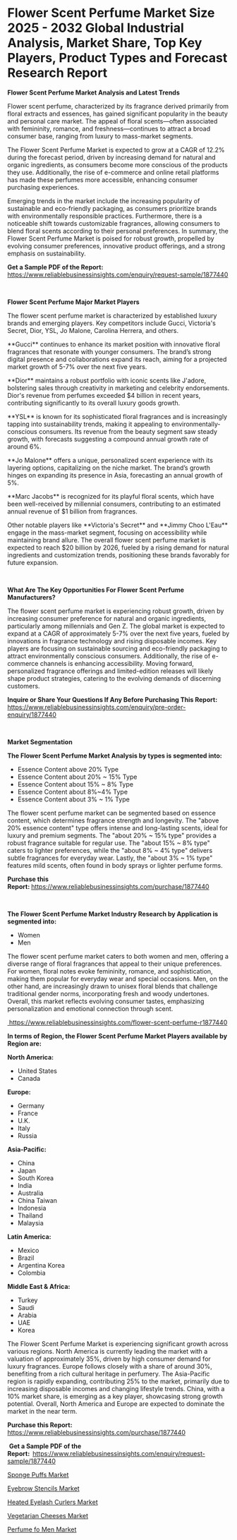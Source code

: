 <p><h1>Flower Scent Perfume Market Size 2025 - 2032 Global Industrial Analysis, Market Share, Top Key Players, Product Types and Forecast Research Report</h1></p><p><strong>Flower Scent Perfume Market Analysis and Latest Trends</strong></p>
<p><p>Flower scent perfume, characterized by its fragrance derived primarily from floral extracts and essences, has gained significant popularity in the beauty and personal care market. The appeal of floral scents—often associated with femininity, romance, and freshness—continues to attract a broad consumer base, ranging from luxury to mass-market segments.</p><p>The Flower Scent Perfume Market is expected to grow at a CAGR of 12.2% during the forecast period, driven by increasing demand for natural and organic ingredients, as consumers become more conscious of the products they use. Additionally, the rise of e-commerce and online retail platforms has made these perfumes more accessible, enhancing consumer purchasing experiences. </p><p>Emerging trends in the market include the increasing popularity of sustainable and eco-friendly packaging, as consumers prioritize brands with environmentally responsible practices. Furthermore, there is a noticeable shift towards customizable fragrances, allowing consumers to blend floral scents according to their personal preferences. In summary, the Flower Scent Perfume Market is poised for robust growth, propelled by evolving consumer preferences, innovative product offerings, and a strong emphasis on sustainability.</p></p>
<p><strong>Get a Sample PDF of the Report:&nbsp;</strong> <a href="https://www.reliablebusinessinsights.com/enquiry/request-sample/1877440?utm_campaign=96&utm_medium=2&utm_source=Github&utm_content=ia&utm_term=07022025&utm_id=flower-scent-perfume">https://www.reliablebusinessinsights.com/enquiry/request-sample/1877440</a></p>
<p>&nbsp;</p>
<p><strong>Flower Scent Perfume Major Market Players</strong></p>
<p><p>The flower scent perfume market is characterized by established luxury brands and emerging players. Key competitors include Gucci, Victoria's Secret, Dior, YSL, Jo Malone, Carolina Herrera, and others. </p><p>**Gucci** continues to enhance its market position with innovative floral fragrances that resonate with younger consumers. The brand’s strong digital presence and collaborations expand its reach, aiming for a projected market growth of 5-7% over the next five years.</p><p>**Dior** maintains a robust portfolio with iconic scents like J'adore, bolstering sales through creativity in marketing and celebrity endorsements. Dior's revenue from perfumes exceeded $4 billion in recent years, contributing significantly to its overall luxury goods growth.</p><p>**YSL** is known for its sophisticated floral fragrances and is increasingly tapping into sustainability trends, making it appealing to environmentally-conscious consumers. Its revenue from the beauty segment saw steady growth, with forecasts suggesting a compound annual growth rate of around 6%.</p><p>**Jo Malone** offers a unique, personalized scent experience with its layering options, capitalizing on the niche market. The brand’s growth hinges on expanding its presence in Asia, forecasting an annual growth of 5%.</p><p>**Marc Jacobs** is recognized for its playful floral scents, which have been well-received by millennial consumers, contributing to an estimated annual revenue of $1 billion from fragrances.</p><p>Other notable players like **Victoria's Secret** and **Jimmy Choo L'Eau** engage in the mass-market segment, focusing on accessibility while maintaining brand allure. The overall flower scent perfume market is expected to reach $20 billion by 2026, fueled by a rising demand for natural ingredients and customization trends, positioning these brands favorably for future expansion.</p></p>
<p>&nbsp;</p>
<p><strong>What Are The Key Opportunities For Flower Scent Perfume Manufacturers?</strong></p>
<p><p>The flower scent perfume market is experiencing robust growth, driven by increasing consumer preference for natural and organic ingredients, particularly among millennials and Gen Z. The global market is expected to expand at a CAGR of approximately 5-7% over the next five years, fueled by innovations in fragrance technology and rising disposable incomes. Key players are focusing on sustainable sourcing and eco-friendly packaging to attract environmentally conscious consumers. Additionally, the rise of e-commerce channels is enhancing accessibility. Moving forward, personalized fragrance offerings and limited-edition releases will likely shape product strategies, catering to the evolving demands of discerning customers.</p></p>
<p><strong>Inquire or Share Your Questions If Any Before Purchasing This Report:</strong> <a href="https://www.reliablebusinessinsights.com/enquiry/pre-order-enquiry/1877440?utm_campaign=96&utm_medium=2&utm_source=Github&utm_content=ia&utm_term=07022025&utm_id=flower-scent-perfume">https://www.reliablebusinessinsights.com/enquiry/pre-order-enquiry/1877440</a></p>
<p>&nbsp;</p>
<p><strong>Market Segmentation</strong></p>
<p><strong>The Flower Scent Perfume Market Analysis by types is segmented into:</strong></p>
<p><ul><li>Essence Content above 20% Type</li><li>Essence Content about 20% ~ 15% Type</li><li>Essence Content about 15% ~ 8% Type</li><li>Essence Content about 8%~4% Type</li><li>Essence Content about 3% ~ 1% Type</li></ul></p>
<p><p>The flower scent perfume market can be segmented based on essence content, which determines fragrance strength and longevity. The "above 20% essence content" type offers intense and long-lasting scents, ideal for luxury and premium segments. The "about 20% ~ 15% type" provides a robust fragrance suitable for regular use. The "about 15% ~ 8% type" caters to lighter preferences, while the "about 8% ~ 4% type" delivers subtle fragrances for everyday wear. Lastly, the "about 3% ~ 1% type" features mild scents, often found in body sprays or lighter perfume forms.</p></p>
<p><strong>Purchase this Report:&nbsp;</strong><a href="https://www.reliablebusinessinsights.com/purchase/1877440?utm_campaign=96&utm_medium=2&utm_source=Github&utm_content=ia&utm_term=07022025&utm_id=flower-scent-perfume">https://www.reliablebusinessinsights.com/purchase/1877440</a></p>
<p>&nbsp;</p>
<p><strong>The Flower Scent Perfume Market Industry Research by Application is segmented into:</strong></p>
<p><ul><li>Women</li><li>Men</li></ul></p>
<p><p>The flower scent perfume market caters to both women and men, offering a diverse range of floral fragrances that appeal to their unique preferences. For women, floral notes evoke femininity, romance, and sophistication, making them popular for everyday wear and special occasions. Men, on the other hand, are increasingly drawn to unisex floral blends that challenge traditional gender norms, incorporating fresh and woody undertones. Overall, this market reflects evolving consumer tastes, emphasizing personalization and emotional connection through scent.</p></p>
<p><a href="https://www.reliablebusinessinsights.com/flower-scent-perfume-r1877440?utm_campaign=96&utm_medium=2&utm_source=Github&utm_content=ia&utm_term=07022025&utm_id=flower-scent-perfume">&nbsp;https://www.reliablebusinessinsights.com/flower-scent-perfume-r1877440</a></p>
<p><strong>In terms of Region, the Flower Scent Perfume Market Players available by Region are:</strong></p>
<p>
    <p> <strong> North America: </strong>
        <ul>
            <li>United States</li>
            <li>Canada</li>
        </ul>
        </p> 
    <p> <strong> Europe: </strong>
        <ul>
            <li>Germany</li>
            <li>France</li>
            <li>U.K.</li>
            <li>Italy</li>
            <li>Russia</li>
        </ul>
        </p> 
    <p> <strong> Asia-Pacific: </strong>
        <ul>
            <li>China</li>
            <li>Japan</li>
            <li>South Korea</li>
            <li>India</li>
            <li>Australia</li>
            <li>China Taiwan</li>
            <li>Indonesia</li>
            <li>Thailand</li>
            <li>Malaysia</li>
        </ul>
        </p> 
    <p> <strong> Latin America: </strong>
        <ul>
            <li>Mexico</li>
            <li>Brazil</li>
            <li>Argentina Korea</li>
            <li>Colombia</li>
        </ul>
        </p> 
    <p> <strong> Middle East & Africa: </strong>
        <ul>
            <li>Turkey</li>
            <li>Saudi</li>
            <li>Arabia</li>
            <li>UAE</li>
            <li>Korea</li>
        </ul>
    </p>
    </p>
<p><p>The Flower Scent Perfume Market is experiencing significant growth across various regions. North America is currently leading the market with a valuation of approximately 35%, driven by high consumer demand for luxury fragrances. Europe follows closely with a share of around 30%, benefiting from a rich cultural heritage in perfumery. The Asia-Pacific region is rapidly expanding, contributing 25% to the market, primarily due to increasing disposable incomes and changing lifestyle trends. China, with a 10% market share, is emerging as a key player, showcasing strong growth potential. Overall, North America and Europe are expected to dominate the market in the near term.</p></p>
<p><strong>Purchase this Report: </strong><a href="https://www.reliablebusinessinsights.com/purchase/1877440?utm_campaign=96&utm_medium=2&utm_source=Github&utm_content=ia&utm_term=07022025&utm_id=flower-scent-perfume">https://www.reliablebusinessinsights.com/purchase/1877440</a></p>
<p>&nbsp;<strong>Get a Sample PDF of the Report:&nbsp;&nbsp;</strong><a href="https://www.reliablebusinessinsights.com/enquiry/request-sample/1877440?utm_campaign=96&utm_medium=2&utm_source=Github&utm_content=ia&utm_term=07022025&utm_id=flower-scent-perfume">https://www.reliablebusinessinsights.com/enquiry/request-sample/1877440</a></p>
<p><strong></strong></p>
<p><p><a href="https://github.com/shadnfamoza/Market-Research-Report-List-1/blob/main/sponge-puffs-market.md?utm_campaign=96&utm_medium=2&utm_source=Github&utm_content=ia&utm_term=07022025&utm_id=flower-scent-perfume">Sponge Puffs Market</a></p><p><a href="https://github.com/blasiasmienk/Market-Research-Report-List-1/blob/main/eyebrow-stencils-market.md?utm_campaign=96&utm_medium=2&utm_source=Github&utm_content=ia&utm_term=07022025&utm_id=flower-scent-perfume">Eyebrow Stencils Market</a></p><p><a href="https://github.com/swietanasso/Market-Research-Report-List-1/blob/main/heated-eyelash-curlers-market.md?utm_campaign=96&utm_medium=2&utm_source=Github&utm_content=ia&utm_term=07022025&utm_id=flower-scent-perfume">Heated Eyelash Curlers Market</a></p><p><a href="https://github.com/micbotam/Market-Research-Report-List-1/blob/main/vegetarian-cheeses-market.md?utm_campaign=96&utm_medium=2&utm_source=Github&utm_content=ia&utm_term=07022025&utm_id=flower-scent-perfume">Vegetarian Cheeses Market</a></p><p><a href="https://github.com/normiaooghe3/Market-Research-Report-List-1/blob/main/perfume-fo-men-market.md?utm_campaign=96&utm_medium=2&utm_source=Github&utm_content=ia&utm_term=07022025&utm_id=flower-scent-perfume">Perfume fo Men Market</a></p></p>